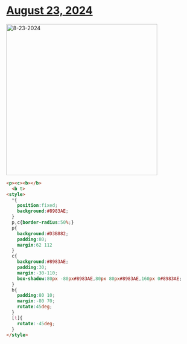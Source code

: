 # [August 23, 2024](https://cssbattle.dev/play/JXNQoZYLU4GOkDvNcifb)

<img src="https://firebasestorage.googleapis.com/v0/b/cssbattleapp.appspot.com/o/user%2Fe6YbeBahWNPT7VpE2rE2p85byxa2%2Ftargets%2Ftarget_rQtr1yx@2x.png?alt=media" width="400" alt="8-23-2024" />

```html
<p><c><b></b>
  <b t>
<style>
  *{
    position:fixed;
    background:#8983AE;
  }
  p,c{border-radius:50%;}
  p{
    background:#D3B882;
    padding:80;
    margin:62 112
  }
  c{
    background:#8983AE;
    padding:30;
    margin:-30-110;
    box-shadow:80px -80px#8983AE,80px 80px#8983AE,160px 0#8983AE;
  }
  b{
    padding:80 10;
    margin:-80 70;
    rotate:45deg;
  }
  [t]{
    rotate:-45deg;
  }
</style>
```
